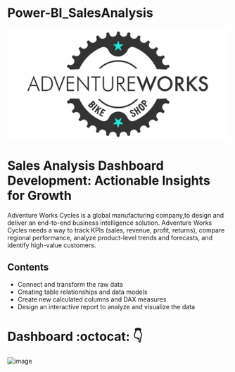 # Power-BI_SalesAnalysis

![AdventaureWorks-Logo](https://github.com/sahilgarg3/Power-BI_SalesAnalysis/blob/main/AdventureWorks_Logo.png) 


# Sales Analysis Dashboard Development: Actionable Insights for Growth

Adventure Works Cycles is a global manufacturing company,to design and deliver an end-to-end business intelligence solution. Adventure Works Cycles needs a way to track KPIs (sales, revenue, profit, returns), compare regional performance, analyze product-level trends and forecasts, and identify high-value customers.



## Contents

* Connect and transform the raw data
* Creating table relationships and data models
* Create new calculated columns and DAX measures
* Design an interactive report to analyze and visualize the data


# Dashboard :octocat: :point_down:

![image](https://github.com/sahilgarg3/Power-BI_SalesAnalysis/assets/79501547/a0d10f51-1347-496d-9b7b-50f8c816d846)
